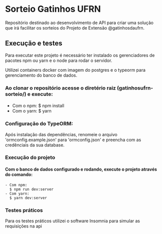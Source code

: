 # Sorteio Gatinhos UFRN
Repositório destinado ao desenvolvimento de API para criar uma solução que irá facilitar os sorteios do Projeto de Extensão @gatinhosdaufrn.
## Execução e testes

Para executar este projeto é necessário ter instalado os gerenciadores de pacotes npm ou yarn e o node para rodar o servidor.

Utilizei containers docker com imagem do postgres e o typeorm para gerenciamento do banco de dados.

### Ao clonar o repositório acesse o diretério raiz (gatinhosufrn-sorteio/) e execute:
  ####
  - Com o npm:
    $ npm install
  - Com o yarn:
    $ yarn
### Configuração do TypeORM:
  Após instalação das dependências, renomeie o arquivo 'ormconfig.example.json' para 'ormconfig.json'
  e preencha com as credênciais da sua database.

### Execução do projeto
  #### Com o banco de dados configurado e rodando, execute o projeto através do comando:
    - Com npm:
      $ npm run dev:server
    - Com yarn:
      $ yarn dev:server

### Testes práticos
  Para os testes práticos utilizei o software Insomnia para simular as requisições na api
